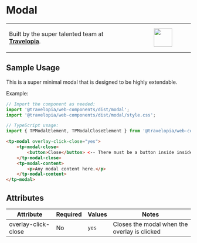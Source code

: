 # Modal

<table width="100%">
	<tr>
		<td align="left" width="70%">
        <p>Built by the super talented team at <strong><a href="https://www.travelopia.com/work-with-us/">Travelopia</a></strong>.</p>
		</td>
		<td align="center" width="30%">
			<img src="https://www.travelopia.com/wp-content/themes/travelopia/assets/svg/logo-travelopia-circle.svg" width="50" />
		</td>
	</tr>
</table>

## Sample Usage

This is a super minimal modal that is designed to be highly extendable.

Example:

```js
// Import the component as needed:
import '@travelopia/web-components/dist/modal';
import '@travelopia/web-components/dist/modal/style.css';

// TypeScript usage:
import { TPModalElement, TPModalCloseElement } from '@travelopia/web-components';
```

```html
<tp-modal overlay-click-close="yes">
	<tp-modal-close>
		<button>Close</button> <-- There must be a button inside inside this component.
	</tp-modal-close>
	<tp-modal-content>
		<p>Any modal content here.</p>
	</tp-modal-content>
</tp-modal>
```

## Attributes

| Attribute            | Required | Values | Notes                                        |
|----------------------|----------|--------|----------------------------------------------|
| overlay-click-close  | No       | `yes`  | Closes the modal when the overlay is clicked |
